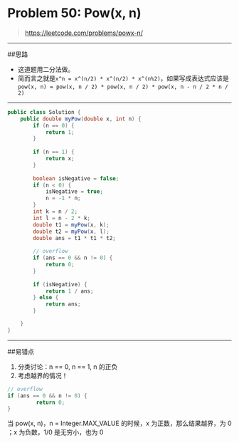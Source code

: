 # Problem 50: Pow(x, n)


> https://leetcode.com/problems/powx-n/

---------
##思路
* 这道题用二分法做。
* 简而言之就是```x^n = x^(n/2) * x^(n/2) * x^(n%2)```，如果写成表达式应该是```pow(x, n) = pow(x, n / 2) * pow(x, n / 2) * pow(x, n - n / 2 * n / 2)```

-------------
```java
public class Solution {
    public double myPow(double x, int n) {
        if (n == 0) {
            return 1;
        }
        
        if (n == 1) {
            return x;
        }
        
        boolean isNegative = false;
        if (n < 0) {
            isNegative = true;
            n = -1 * n;
        }
        int k = n / 2;
        int l = n - 2 * k;
        double t1 = myPow(x, k);
        double t2 = myPow(x, l);
        double ans = t1 * t1 * t2;
        
        // overflow
        if (ans == 0 && n != 0) {
            return 0;
        }
        
        if (isNegative) {
            return 1 / ans;
        } else {
            return ans;
        }

    }
}
```
----
##易错点

1. 分类讨论：n == 0, n == 1, n 的正负
2. 考虑越界的情况！
```java
// overflow
if (ans == 0 && n != 0) {
         return 0;
}
```
当 pow(x, n)，n = Integer.MAX_VALUE 的时候，x 为正数，那么结果越界，为 0 ；x 为负数，1/0 是无穷小，也为 0 




























